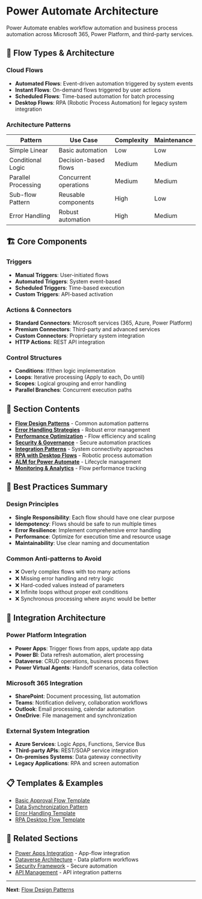 # Power Automate Architecture

Power Automate enables workflow automation and business process automation across Microsoft 365, Power Platform, and third-party services.

## 🔄 Flow Types & Architecture

### Cloud Flows
- **Automated Flows**: Event-driven automation triggered by system events
- **Instant Flows**: On-demand flows triggered by user actions
- **Scheduled Flows**: Time-based automation for batch processing
- **Desktop Flows**: RPA (Robotic Process Automation) for legacy system integration

### Architecture Patterns

| Pattern | Use Case | Complexity | Maintenance |
|---------|----------|------------|-------------|
| Simple Linear | Basic automation | Low | Low |
| Conditional Logic | Decision-based flows | Medium | Medium |
| Parallel Processing | Concurrent operations | Medium | Medium |
| Sub-flow Pattern | Reusable components | High | Low |
| Error Handling | Robust automation | High | Medium |

## 🏗️ Core Components

### Triggers
- **Manual Triggers**: User-initiated flows
- **Automated Triggers**: System event-based
- **Scheduled Triggers**: Time-based execution
- **Custom Triggers**: API-based activation

### Actions & Connectors
- **Standard Connectors**: Microsoft services (365, Azure, Power Platform)
- **Premium Connectors**: Third-party and advanced services
- **Custom Connectors**: Proprietary system integration
- **HTTP Actions**: REST API integration

### Control Structures
- **Conditions**: If/then logic implementation
- **Loops**: Iterative processing (Apply to each, Do until)
- **Scopes**: Logical grouping and error handling
- **Parallel Branches**: Concurrent execution paths

## 📂 Section Contents

- **[Flow Design Patterns](./design-patterns/README.md)** - Common automation patterns
- **[Error Handling Strategies](./error-handling/README.md)** - Robust error management
- **[Performance Optimization](./performance/README.md)** - Flow efficiency and scaling
- **[Security & Governance](./security/README.md)** - Secure automation practices
- **[Integration Patterns](./integration/README.md)** - System connectivity approaches
- **[RPA with Desktop Flows](./desktop-flows/README.md)** - Robotic process automation
- **[ALM for Power Automate](./alm/README.md)** - Lifecycle management
- **[Monitoring & Analytics](./monitoring/README.md)** - Flow performance tracking

## 🎯 Best Practices Summary

### Design Principles
- **Single Responsibility**: Each flow should have one clear purpose
- **Idempotency**: Flows should be safe to run multiple times
- **Error Resilience**: Implement comprehensive error handling
- **Performance**: Optimize for execution time and resource usage
- **Maintainability**: Use clear naming and documentation

### Common Anti-patterns to Avoid
- ❌ Overly complex flows with too many actions
- ❌ Missing error handling and retry logic
- ❌ Hard-coded values instead of parameters
- ❌ Infinite loops without proper exit conditions
- ❌ Synchronous processing where async would be better

## 🔗 Integration Architecture

### Power Platform Integration
- **Power Apps**: Trigger flows from apps, update app data
- **Power BI**: Data refresh automation, alert processing
- **Dataverse**: CRUD operations, business process flows
- **Power Virtual Agents**: Handoff scenarios, data collection

### Microsoft 365 Integration
- **SharePoint**: Document processing, list automation
- **Teams**: Notification delivery, collaboration workflows
- **Outlook**: Email processing, calendar automation
- **OneDrive**: File management and synchronization

### External System Integration
- **Azure Services**: Logic Apps, Functions, Service Bus
- **Third-party APIs**: REST/SOAP service integration
- **On-premises Systems**: Data gateway connectivity
- **Legacy Applications**: RPA and screen automation

## 📋 Templates & Examples

- [Basic Approval Flow Template](./templates/approval-flow-template.md)
- [Data Synchronization Pattern](./templates/data-sync-template.md)
- [Error Handling Template](./templates/error-handling-template.md)
- [RPA Desktop Flow Template](./templates/desktop-flow-template.md)

## 🔗 Related Sections

- [Power Apps Integration](../power-apps/README.md) - App-flow integration
- [Dataverse Architecture](../dataverse/README.md) - Data platform workflows
- [Security Framework](../security/README.md) - Secure automation
- [API Management](../api-management/README.md) - API integration patterns

---
**Next**: [Flow Design Patterns](./design-patterns/README.md)
